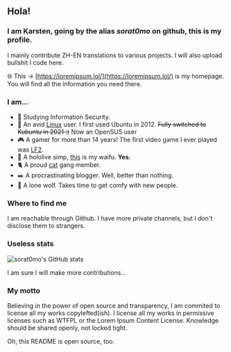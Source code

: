 ## Hola!

### I am Karsten, going by the alias *sorat0mo* on github, this is my profile.

I mainly contribute ZH-EN translations to various projects. I will also upload bullshit I code here.

🌐 This -> [https://loremipsum.lol/](https://loremipsum.lol/) is my homepage. You will find all the information you need there.

### I am...

- 📖 Studying Information Security.
- 🐧 An avid [Linux](https://i.vgy.me/u8rmk8.png) user. I first used Ubuntu in 2012. ~~Fully switched to Kubuntu in 2021 :)~~ Now an OpenSUS user
- 🎮 A gamer for more than 14 years! The first video game I ever played was [LF2](https://lf2.net/).
- 🔮 A hololive simp, [this](https://www.youtube.com/channel/UCP0BspO_AMEe3aQqqpo89Dg) is my waifu. **Yes**.
- 🐈 A proud [cat](https://imgur.com/a/neVFzFE) gang member.
- ✒️ A procrastinating blogger. Well, better than nothing.
- 🐺 A lone wolf. Takes time to get comfy with new people.

### Where to find me

I am reachable through Github. I have more private channels, but I don't disclose them to strangers.

### Useless stats

![sorat0mo's GitHub stats](https://github-readme-stats.vercel.app/api?username=sorat0mo&show_icons=true&theme=nord)

I am sure I will make more contributions...

### My motto
Believing in the power of open source and transparency, I am commited to license all my works copylefted(ish). I license all my works in permissive licenses such as WTFPL or the Lorem Ipsum Content License. Knowledge should be shared openly, not locked tight.

Oh, this README is open source, too.
